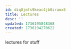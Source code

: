 ```yaml
---
id: diq8jmfs9keac4jb0iramx5
title: Lectures
desc: ''
updated: 1736195848368
created: 1736194270622
---
```

lectures for stuff